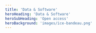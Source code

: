 ```yaml
---
title: 'Data & Software'
heroHeading: 'Data & Software'
heroSubHeading: 'Open access'
heroBackground: 'images/ice-bandeau.png'
---
```

